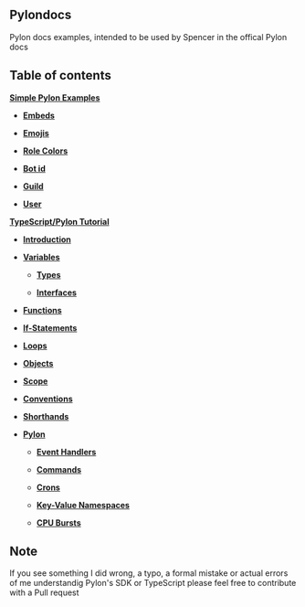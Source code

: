 ## Pylondocs
Pylon docs examples, intended to be used by Spencer in the offical Pylon docs

## Table of contents
[**Simple Pylon Examples**](https://github.com/FlorianStrobl/Pylondocs/tree/main/discord.)

- [**Embeds**](https://github.com/FlorianStrobl/Pylondocs/blob/main/discord./Embed().markdown)

- [**Emojis**](https://github.com/FlorianStrobl/Pylondocs/blob/main/discord./decor.Emojis.markdown)

- [**Role Colors**](https://github.com/FlorianStrobl/Pylondocs/blob/main/discord./decor.RoleColors.markdown)

- [**Bot id**](https://github.com/FlorianStrobl/Pylondocs/blob/main/discord./getBotId().markdown)

- [**Guild**](https://github.com/FlorianStrobl/Pylondocs/blob/main/discord./getGuild().markdown)

- [**User**](https://github.com/FlorianStrobl/Pylondocs/blob/main/discord./getUser().markdown)


[**TypeScript/Pylon Tutorial**](https://github.com/FlorianStrobl/Pylondocs/blob/main/TypeScript.markdown)

- [**Introduction**](https://github.com/FlorianStrobl/Pylondocs/blob/main/TypeScript.markdown#javascripttypescript-introduction)

- [**Variables**](https://github.com/FlorianStrobl/Pylondocs/blob/main/TypeScript.markdown#variables)

  - [**Types**](https://github.com/FlorianStrobl/Pylondocs/blob/main/TypeScript.markdown#typescript-types)

  - [**Interfaces**](https://github.com/FlorianStrobl/Pylondocs/blob/main/TypeScript.markdown#interfaces)

- [**Functions**](https://github.com/FlorianStrobl/Pylondocs/blob/main/TypeScript.markdown#functions)

- [**If-Statements**](https://github.com/FlorianStrobl/Pylondocs/blob/main/TypeScript.markdown#if-statements)

- [**Loops**](https://github.com/FlorianStrobl/Pylondocs/blob/main/TypeScript.markdown#loops)

- [**Objects**](https://github.com/FlorianStrobl/Pylondocs/blob/main/TypeScript.markdown#objects)

- [**Scope**](https://github.com/FlorianStrobl/Pylondocs/blob/main/TypeScript.markdown#scope)

- [**Conventions**](https://github.com/FlorianStrobl/Pylondocs/blob/main/TypeScript.markdown#conventions)

- [**Shorthands**](https://github.com/FlorianStrobl/Pylondocs/blob/main/TypeScript.markdown#shorthands)

- [**Pylon**](https://github.com/FlorianStrobl/Pylondocs/blob/main/TypeScript.markdown#pylon)

  - [**Event Handlers**](https://github.com/FlorianStrobl/Pylondocs/blob/main/TypeScript.markdown#event-handlers)

  - [**Commands**](https://github.com/FlorianStrobl/Pylondocs/blob/main/TypeScript.markdown#commands)

  - [**Crons**](https://github.com/FlorianStrobl/Pylondocs/blob/main/TypeScript.markdown#crons)

  - [**Key-Value Namespaces**](https://github.com/FlorianStrobl/Pylondocs/blob/main/TypeScript.markdown#kv-namespaces)

  - [**CPU Bursts**](https://github.com/FlorianStrobl/Pylondocs/blob/main/TypeScript.markdown#cpu-bursts)

## Note
If you see something I did wrong, a typo, a formal mistake or actual errors of me understandig Pylon's SDK or TypeScript please feel free to contribute with a Pull request

